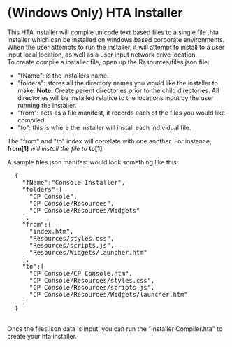 # (Windows Only) HTA Installer
  This HTA installer will compile unicode text based files to a single file .hta installer which can be installed on windows based corporate environments. <br>
  When the user attempts to run the installer, it will attempt to install to a user input local location, as well as a user input network drive location. <br>
To create compile a installer file, open up the Resources/files.json file:
  <ul>
    <li>"fName": is the installers name.</li>
    <li>"folders": stores all the directory names you would like the installer to make. <b>Note:</b> Create parent directories prior to the child directories. All directories will be installed relative to the locations input by the user running the installer.</li>
    <li>"from": acts as a file manifest, it records each of the files you would like compiled.</li>
    <li>"to": this is where the installer will install each individual file.</li>
  </ul>
The "from" and "to" index will correlate with one another. For instance, <b>from[1]</b> <i>will install the file to</i> <b>to[1]</b>. <br>

A sample files.json manifest would look something like this:
<pre>
  {
    "fName":"Console Installer",
    "folders":[
      "CP Console",
      "CP Console/Resources",
      "CP Console/Resources/Widgets"
    ],
    "from":[
      "index.htm",
      "Resources/styles.css",
      "Resources/scripts.js",
      "Resources/Widgets/launcher.htm"
    ],
    "to":[
      "CP Console/CP Console.htm",
      "CP Console/Resources/styles.css",
      "CP Console/Resources/scripts.js",
      "CP Console/Resources/Widgets/launcher.htm"
    ]
  }
  </pre>
  Once the files.json data is input, you can run the "Installer Compiler.hta" to create your hta installer.
